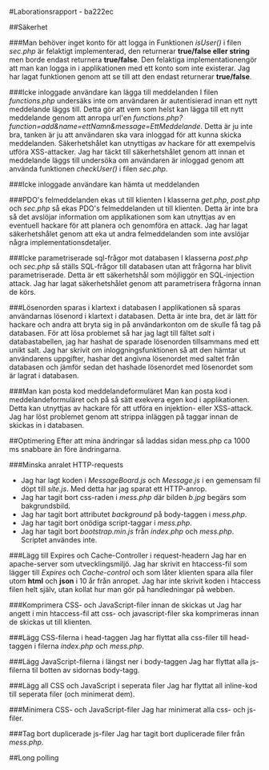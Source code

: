 #Laborationsrapport - ba222ec

##Säkerhet

###Man behöver inget konto för att logga in
Funktionen *isUser()* i filen *sec.php* är felaktigt implementerad, den 
returnerar **true/false eller string** men borde endast returnera **true/false**. 
Den felaktiga implementationengör att man kan logga in i applikationen med 
ett konto som inte existerar. Jag har lagat funktionen genom att se till 
att den endast returnerar **true/false**.

###Icke inloggade användare kan lägga till meddelanden
I filen *functions.php* undersäks inte om användaren är autentisierad innan 
ett nytt meddelande läggs till. Detta gör att vem som helst kan lägga till 
ett nytt meddelande genom att anropa url'en 
*functions.php?function=add&name=ettNamn&message=EttMeddelande*. Detta är 
ju inte bra, tanken är ju att användaren ska vara inloggad för att kunna 
skicka meddelanden. Säkerhetshålet kan utnyttigas av hackare för att 
exempelvis utföra XSS-attacker. Jag har täckt till säkerhetshålet genom 
att innan et meddelande läggs till undersöka om användaren är inloggad 
genom att använda funktionen *checkUser()* i filen *sec.php*.

###Icke inloggade användare kan hämta ut meddelanden

###PDO's felmeddelanden ekas ut till klienten
I klasserna *get.php*, *post.php* och *sec.php* så ekas PDO's felmeddelanden 
ut till klienten. Detta är inte bra så det avslöjar information om 
applikationen som kan utnyttjas av en eventuell hackare för att planera och 
genomföra en attack. Jag har lagat säkerhetshålet genom att eka ut andra 
felmeddelanden som inte avslöjar några implementationsdetaljer.

###Icke parametriserade sql-frågor mot databasen
I klasserna *post.php* och *sec.php* så ställs SQL-frågor till databasen 
utan att frågorna har blivit parametriserade. Detta är ett säkerhetshål 
som möjliggör en SQL-injection attack. Jag har lagat säkerhetshålet genom 
att parametrisera frågorna innan de körs.

###Lösenorden sparas i klartext i databasen
I applikationen så sparas användarnas lösenord i klartext i databasen. Detta 
är inte bra, det är lätt för hackare och andra att bryta sig in på 
användarkonton om de skulle få tag på databasen. För att lösa problemet så har 
jag lagt till fältet *salt* i databastabellen, jag har hashat de sparade 
lösenorden tillsammans med ett unikt salt. Jag har skrivit om 
inloggningsfunktionen så att den hämtar ut användarens uppgifter, hashar det 
angivna lösenordet med saltet från databasen och jämför sedan det hashade 
lösenordet med lösenordet som är lagrat i databasen.

###Man kan posta kod meddelandeformuläret
Man kan posta kod i meddelandeformuläret och på så sätt exekvera egen kod i 
applikationen. Detta kan utnyttjas av hackare för att utföra en injektion- 
eller XSS-attack. Jag har löst problemet genom att strippa inläggen på taggar 
innan de skickas in i databasen.

##Optimering
Efter att mina ändringar så laddas sidan mess.php ca 1000 ms snabbare än före 
ändringarna.

###Minska anralet HTTP-requests
+ Jag har lagt koden i *MessageBoard.js* och *Message.js* i en 
gemensam fil döpt till *site.js*. Med detta har jag sparat ett HTTP-anrop.
+ Jag har tagit bort css-raden i *mess.php* där bilden *b.jpg* begärs som 
bakgrundsbild.
+ Jag har tagit bort attributet *background* på body-taggen i *mess.php*.
+ Jag har tagit bort onödiga script-taggar i *mess.php*.
+ Jag har tagit bort *bootstrap.min.js* från *index.php* och *mess.php*. 
Scriptet användes inte.

###Lägg till Expires och Cache-Controller i request-headern
Jag har en apache-server som utvecklingsmiljö. Jag har skrivit en htaccess-fil 
som lägger till *Expires* och *Cache-control* och som låter klienten spara 
alla filer utom **html** och **json** i 10 år från anropet. Jag har inte skrivit 
koden i htaccess filen helt själv, utan kollat hur man gör på handledningar på 
webben.

###Komprimera CSS- och JavaScript-filer innan de skickas ut
Jag har angett i min htaccess-fil att css- och javascript-filer ska komprimeras 
innan de skickas ut till klienten.

###Lägg CSS-filerna i head-taggen
Jag har flyttat alla css-filer till head-taggen i filerna *index.php* och *mess.php*.

###Lägg JavaScript-filerna i längst ner i body-taggen
Jag har flyttat alla js-filerna til botten av sidornas body-tagg.

###Lägg all CSS och JavaScript i seperata filer
Jag har flyttat all inline-kod till seperata filer (och minimerat dem).

###Minimera CSS- och JavaScript-filer
Jag har minimerat alla css- och js-filer.

###Tag bort duplicerade js-filer
Jag har tagit bort duplicerade filer från *mess.php*.

##Long polling

